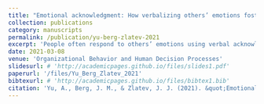 ```yaml
---
title: "Emotional acknowledgment: How verbalizing others’ emotions fosters interpersonal trust"
collection: publications
category: manuscripts
permalink: /publication/yu-berg-zlatev-2021
excerpt: 'People often respond to others’ emotions using verbal acknowledgment (e.g., “You seem upset”). Yet, little is known about the relational benefits and risks of acknowledging others’ emotions in the workplace. We draw upon Costly Signaling Theory to posit how emotional acknowledgment influences interpersonal trust. We hypothesize that emotional acknowledgment acts as a costly signal of the perceiver’s willingness to expend personal resources to meet the needs of the expresser. Across six studies, we found convergent evidence that emotional acknowledgment led to greater perceptions of costliness, and in turn, to higher evaluations of trust. These effects were stronger for negative than positive emotions because acknowledging negative emotions involved a greater perceived cost. Moreover, inaccurate acknowledgment fostered greater trust than not acknowledging when positive emotions were mislabeled as negative, but not when negative emotions were mislabeled as positive. These findings advance theory on key dynamics between emotion and language in work-related relationships.'
date: 2021-03-08
venue: 'Organizational Behavior and Human Decision Processes'
slidesurl: # 'http://academicpages.github.io/files/slides1.pdf'
paperurl: '/files/Yu_Berg_Zlatev_2021'
bibtexurl: # 'http://academicpages.github.io/files/bibtex1.bib'
citation: 'Yu, A., Berg, J. M., & Zlatev, J. J. (2021). &quot;Emotional acknowledgment: How verbalizing others’ emotions fosters interpersonal trust.&quot; <i>Organizational Behavior and Human Decision Processes</i>, <i>164</i>, 116-135.'
---
```

